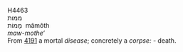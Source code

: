<body>
  <p>H4463<br>  ממות  <br> מָמוֹת  ‎  mâmôth  <br><i>maw-mothe‘ </i><br>From <a href="h4191.htm">4191</a>  a mortal <i>disease</i>; concretely a <i>corpse: - </i>death.<br></p>
 </body>